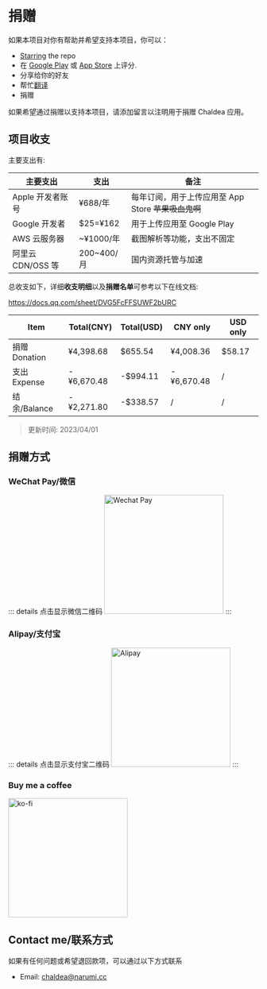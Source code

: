 # 捐赠

如果本项目对你有帮助并希望支持本项目，你可以：

- [Starring](https://github.com/chaldea-center/chaldea/stargazers) the repo
- 在 [Google Play](https://play.google.com/store/apps/details?id=cc.narumi.chaldea) 或 [App Store](https://apps.apple.com/us/app/chaldea/id1548713491?itsct=apps_box&itscg=30200) 上评分.
- 分享给你的好友
- 帮忙[翻译](./translation.md)
- 捐赠

如果希望通过捐赠以支持本项目，请添加留言以注明用于捐赠 Chaldea 应用。

## 项目收支

主要支出有:

| 主要支出          | 支出       | 备注                                                |
| ----------------- | ---------- | --------------------------------------------------- |
| Apple 开发者账号  | ¥688/年    | 每年订阅，用于上传应用至 App Store ~~苹果吸血鬼啊~~ |
| Google 开发者     | $25=¥162   | 用于上传应用至 Google Play                          |
| AWS 云服务器      | ~¥1000/年  | 截图解析等功能，支出不固定                          |
| 阿里云 CDN/OSS 等 | 200~400/月 | 国内资源托管与加速                                  |

总收支如下，详细**收支明细**以及**捐赠名单**可参考以下在线文档:

<https://docs.qq.com/sheet/DVG5FcFFSUWF2bURC>

<!-- https://tableconvert.com/zh-cn/ -->

| **Item**      | **Total(CNY)** | **Total(USD)** | **CNY only** | **USD only** |
| ------------- | -------------- | -------------- | ------------ | ------------ |
| 捐赠 Donation | ¥4,398.68      | $655.54        | ¥4,008.36    | $58.17       |
| 支出 Expense  | -¥6,670.48     | -$994.11       | -¥6,670.48   | /            |
| 结余/Balance  | -¥2,271.80     | -$338.57       | /            | /            |

> 更新时间: 2023/04/01

## 捐赠方式

### WeChat Pay/微信

::: details 点击显示微信二维码
<img src="/images/wechat_pay.webp" alt="Wechat Pay" width="240"/>
:::

### Alipay/支付宝

::: details 点击显示支付宝二维码
<img src="/images/alipay.webp" alt="Alipay" width="240"/>
:::

### Buy me a coffee

[<img src="/images/kofi2.webp" alt="ko-fi" width="240"/>](https://ko-fi.com/G2G152BDO)

<!-- ### PayPal.Me
[<img src="https://www.paypalobjects.com/webstatic/mktg/Logo/pp-logo-200px.png" alt="paypal.me/narumishi" width="240"/>](https://paypal.me/narumishi) -->

## Contact me/联系方式

如果有任何问题或希望退回款项，可以通过以下方式联系

- Email: [chaldea@narumi.cc](mailto:chaldea@narumi.cc)
